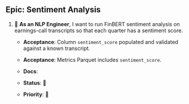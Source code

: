 
## Epic: Sentiment Analysis

1. 🔴 **As an NLP Engineer**, I want to run FinBERT sentiment analysis on earnings-call transcripts so that each quarter has a sentiment score.

    * **Acceptance**: Column `sentiment_score` populated and validated against a known transcript.

    * **Acceptance**: Metrics Parquet includes `sentiment_score`.
   *  **Docs**: 
   * **Status**: 🔴 
   * **Priority**: 🔴